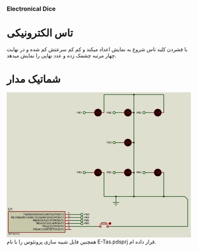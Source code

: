 ### Electronical Dice
# تاس الکترونیکی
با فشردن کلید تاس شروع به نمایش اعداد میکند و کم کم سرعتش کم شده و در نهایت چهار مرتبه چشمک زده و عدد نهایی را نمایش میدهد.
# شماتیک مدار
<img src="https://github.com/Reza-Skar/E-Tas/raw/main/Schematic.jpg"/>
همچنین فایل شبیه سازی پروتئوس را با نام E-Tas.pdsprj قرار داده ام.
